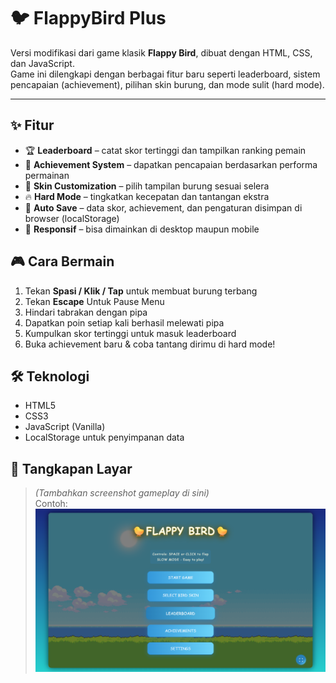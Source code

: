 # 🐦 FlappyBird Plus

Versi modifikasi dari game klasik **Flappy Bird**, dibuat dengan HTML, CSS, dan JavaScript.  
Game ini dilengkapi dengan berbagai fitur baru seperti leaderboard, sistem pencapaian (achievement), pilihan skin burung, dan mode sulit (hard mode).  

---

## ✨ Fitur
- 🏆 **Leaderboard** – catat skor tertinggi dan tampilkan ranking pemain  
- 🎯 **Achievement System** – dapatkan pencapaian berdasarkan performa permainan  
- 🎨 **Skin Customization** – pilih tampilan burung sesuai selera  
- 🔥 **Hard Mode** – tingkatkan kecepatan dan tantangan ekstra  
- 💾 **Auto Save** – data skor, achievement, dan pengaturan disimpan di browser (localStorage)  
- 📱 **Responsif** – bisa dimainkan di desktop maupun mobile  



## 🎮 Cara Bermain
1. Tekan **Spasi / Klik / Tap** untuk membuat burung terbang 
2. Tekan **Escape** Untuk Pause Menu
3. Hindari tabrakan dengan pipa  
4. Dapatkan poin setiap kali berhasil melewati pipa  
5. Kumpulkan skor tertinggi untuk masuk leaderboard  
6. Buka achievement baru & coba tantang dirimu di hard mode!  



## 🛠️ Teknologi
- HTML5  
- CSS3  
- JavaScript (Vanilla)  
- LocalStorage untuk penyimpanan data  



## 📸 Tangkapan Layar
> *(Tambahkan screenshot gameplay di sini)*  
Contoh:  
![Flappy Bird Custom Demo](ss1.png)

